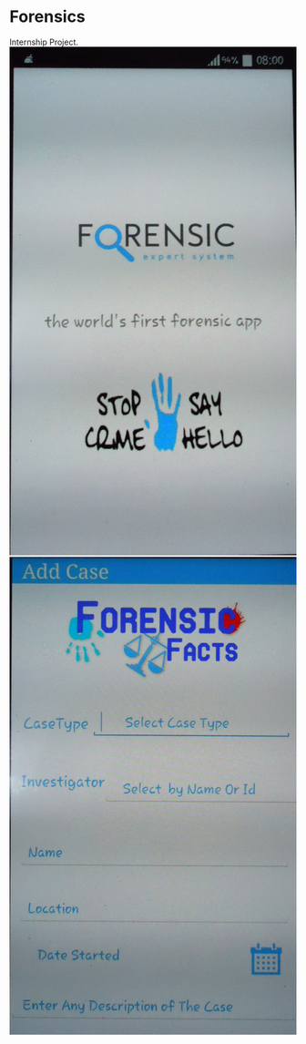 # Forensics
Internship Project.
![alt text](https://github.com/CzyDevp/Forensics/blob/master/project/pics/screens/DSC03267.JPG)
![alt text](https://github.com/CzyDevp/Forensics/blob/master/project/pics/screens/DSC03271.JPG)
